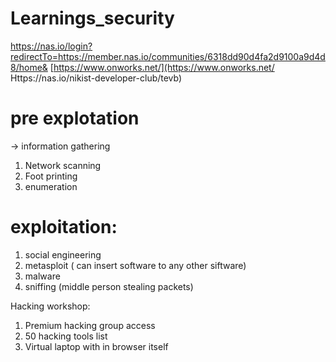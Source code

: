 # Learnings_security
https://nas.io/login?redirectTo=https://member.nas.io/communities/6318dd90d4fa2d9100a9d4d8/home&
[https://www.onworks.net/](https://www.onworks.net/
Https://nas.io/nikist-developer-club/tevb)
# pre explotation
-> information gathering
1) Network scanning
2) Foot printing
3) enumeration
# exploitation:
1) social engineering
2) metasploit ( can insert software to any other siftware)
3) malware
4) sniffing (middle person stealing packets)



Hacking workshop:
1. Premium hacking group access
2. 50 hacking tools list
3. Virtual laptop with in browser itself
